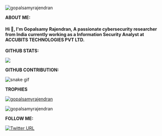 <p align="left"> <img src="https://komarev.com/ghpvc/?username=gopalsamyrajendran&label=Profile%20views&color=0e75b6&style=flat" alt="gopalsamyrajendran" /> </p>

**ABOUT ME:** 

<h4 align="left">Hi 👋, I'm Gopalsamy Rajendran, A passionate cybersecurity researcher from India currently working as a Information Security Analyst at ACCUBITS TECHNOLOGIES PVT LTD. </h4>

**GITHUB STATS:**

<img src="https://github-readme-stats.vercel.app/api?username=gopalsamyrajendran&&show_icons=true&title_color=cc0000&icon_color=99e600&text_color=daf7dc&bg_color=262626">

**GITHUB CONTRIBUTION:**

![snake gif](https://github.com/gopalsamyrajendran/gopalsamyrajendran/blob/output/github-contribution-grid-snake.gif)

**TROPHIES**

<p align="left"> <a href="https://github.com/ryo-ma/github-profile-trophy"><img src="https://github-profile-trophy.vercel.app/?username=gopalsamyrajendran" alt="gopalsamyrajendran" /></a> </p>

<p><img align="center" src="https://github-readme-streak-stats.herokuapp.com/?user=gopalsamyrajendran&" alt="gopalsamyrajendran" /></p>

**FOLLOW ME:**

[![Twitter URL](https://img.shields.io/twitter/follow/gopalsamy_ru?label=Follow%20Me&style=social)](https://twitter.com/gopalsamy_ru)  


